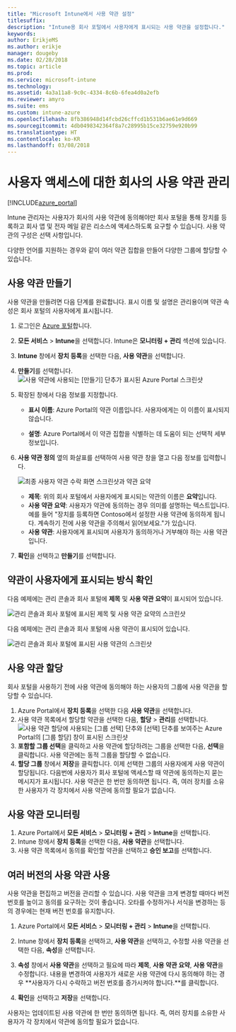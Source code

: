 ```yaml
---
title: "Microsoft Intune에서 사용 약관 설정"
titlesuffix: 
description: "Intune용 회사 포털에서 사용자에게 표시되는 사용 약관을 설정합니다."
keywords: 
author: ErikjeMS
ms.author: erikje
manager: dougeby
ms.date: 02/28/2018
ms.topic: article
ms.prod: 
ms.service: microsoft-intune
ms.technology: 
ms.assetid: 4a3a11a8-9c0c-4334-8c6b-6fea4d0a2efb
ms.reviewer: amyro
ms.suite: ems
ms.custom: intune-azure
ms.openlocfilehash: 8fb386948d14fcbd26cffcd1b531b6ae61e9d669
ms.sourcegitcommit: 4db0498342364f8a7c28995b15ce32759e920b99
ms.translationtype: HT
ms.contentlocale: ko-KR
ms.lasthandoff: 03/08/2018
---
```

# <a name="manage-your-companys-terms-and-conditions-for-user-access"></a>사용자 액세스에 대한 회사의 사용 약관 관리

[!INCLUDE[azure_portal](./includes/azure_portal.md)]

Intune 관리자는 사용자가 회사의 사용 약관에 동의해야만 회사 포털을 통해 장치를 등록하고 회사 앱 및 전자 메일 같은 리소스에 액세스하도록 요구할 수 있습니다. 사용 약관의 구성은 선택 사항입니다.

다양한 언어를 지원하는 경우와 같이 여러 약관 집합을 만들어 다양한 그룹에 할당할 수 있습니다.

## <a name="create-terms-and-conditions"></a>사용 약관 만들기
사용 약관을 만들려면 다음 단계를 완료합니다. 표시 이름 및 설명은 관리용이며 약관 속성은 회사 포털의 사용자에게 표시됩니다.

1. 로그인은 [Azure 포털](https://portal.azure.com)합니다.
2. **모든 서비스** > **Intune**을 선택합니다. Intune은 **모니터링 + 관리** 섹션에 있습니다.
3. **Intune** 창에서 **장치 등록**을 선택한 다음, **사용 약관**을 선택합니다.
2. **만들기**를 선택합니다.
![사용 약관에 사용되는 [만들기] 단추가 표시된 Azure Portal 스크린샷](media/terms-create-terms.png)
3. 확장된 창에서 다음 정보를 지정합니다.

   - **표시 이름**: Azure Portal의 약관 이름입니다. 사용자에게는 이 이름이 표시되지 않습니다.

   - **설명**: Azure Portal에서 이 약관 집합을 식별하는 데 도움이 되는 선택적 세부 정보입니다.

4. **사용 약관 정의** 옆의 화살표를 선택하여 사용 약관 창을 열고 다음 정보를 입력합니다.

   ![최종 사용자 약관 수락 화면 스크린샷과 약관 요약](./media/terms-summary-create.png)

   - **제목**: 위의 회사 포털에서 사용자에게 표시되는 약관의 이름은 **요약**입니다.
   - **사용 약관 요약**: 사용자가 약관에 동의하는 경우 의미를 설명하는 텍스트입니다. 예를 들어 "장치를 등록하면 Contoso에서 설정한 사용 약관에 동의하게 됩니다. 계속하기 전에 사용 약관을 주의해서 읽어보세요."가 있습니다.
   - **사용 약관**: 사용자에게 표시되며 사용자가 동의하거나 거부해야 하는 사용 약관입니다.

5. **확인**을 선택하고 **만들기**를 선택합니다.

## <a name="see-how-terms-are-displayed-to-your-users"></a>약관이 사용자에게 표시되는 방식 확인
다음 예제에는 관리 콘솔과 회사 포털에 **제목** 및 **사용 약관 요약**이 표시되어 있습니다.

![관리 콘솔과 회사 포털에 표시된 제목 및 사용 약관 요약의 스크린샷](./media/terms-summary-terms.png)

다음 예제에는 관리 콘솔과 회사 포털에 사용 약관이 표시되어 있습니다.

![관리 콘솔과 회사 포털에 표시된 사용 약관의 스크린샷](./media/terms-properties-terms.png)

## <a name="assign-terms-and-conditions"></a>사용 약관 할당

회사 포털을 사용하기 전에 사용 약관에 동의해야 하는 사용자의 그룹에 사용 약관을 할당할 수 있습니다.

1. Azure Portal에서 **장치 등록**을 선택한 다음 **사용 약관**을 선택합니다.
2. 사용 약관 목록에서 할당할 약관을 선택한 다음, **할당** > **관리**를 선택합니다.
![사용 약관 할당에 사용되는 [그룹 선택] 단추와 [선택] 단추를 보여주는 Azure Portal의 [그룹 할당] 창이 표시된 스크린샷](media/terms-assign-groups.png)
3. **포함할 그룹 선택**을 클릭하고 사용 약관에 할당하려는 그룹을 선택한 다음, **선택**을 클릭합니다. 사용 약관에는 동적 그룹을 할당할 수 없습니다.
4. **할당 그룹** 창에서 **저장**을 클릭합니다.  이제 선택한 그룹의 사용자에게 사용 약관이 할당됩니다. 다음번에 사용자가 회사 포털에 액세스할 때 약관에 동의하는지 묻는 메시지가 표시됩니다. 사용 약관은 한 번만 동의하면 됩니다. 즉, 여러 장치를 소유한 사용자가 각 장치에서 사용 약관에 동의할 필요가 없습니다.


## <a name="monitor-terms-and-conditions"></a>사용 약관 모니터링

1. Azure Portal에서 **모든 서비스** > **모니터링 + 관리** > **Intune**을 선택합니다. 
1. Intune 창에서 **장치 등록**을 선택한 다음, **사용 약관**을 선택합니다.
2. 사용 약관 목록에서 동의를 확인할 약관을 선택하고 **승인 보고**를 선택합니다.

## <a name="work-with-multiple-versions-of-terms-and-conditions"></a>여러 버전의 사용 약관 사용
사용 약관을 편집하고 버전을 관리할 수 있습니다. 사용 약관을 크게 변경할 때마다 버전 번호를 높이고 동의를 요구하는 것이 좋습니다. 오타를 수정하거나 서식을 변경하는 등의 경우에는 현재 버전 번호를 유지합니다.

1. Azure Portal에서 **모든 서비스** > **모니터링 + 관리** > **Intune**을 선택합니다.

2. Intune 창에서 **장치 등록**을 선택하고, **사용 약관**을 선택하고, 수정할 사용 약관을 선택한 다음, **속성**을 선택합니다.

4. **속성** 창에서 **사용 약관**을 선택하고 필요에 따라 **제목**, **사용 약관 요약**, **사용 약관**을 수정합니다. 내용을 변경하여 사용자가 새로운 사용 약관에 다시 동의해야 하는 경우 **사용자가 다시 수락하고 버전 번호를 증가시켜야 합니다.**를 클릭합니다.

4.  **확인**을 선택하고 **저장**을 선택합니다.

사용자는 업데이트된 사용 약관에 한 번만 동의하면 됩니다. 즉, 여러 장치를 소유한 사용자가 각 장치에서 약관에 동의할 필요가 없습니다.
